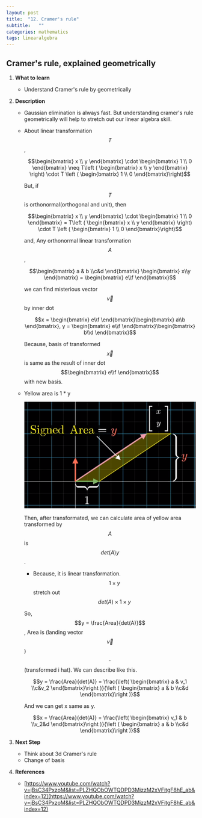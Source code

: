 ```yaml
---
layout: post
title:  "12. Cramer's rule"
subtitle:   ""
categories: mathematics
tags: linearalgebra
---
```

## Cramer's rule, explained geometrically

1. **What to learn**
    - Understand Cramer's rule by geometrically
2. **Description**
    - Gaussian elimination is always fast. But understanding cramer's rule geometrically will help to stretch out our linear algebra skill.
    - About linear transformation $$T$$,

        $$\begin{bmatrix}
        x  \\ y  
        \end{bmatrix} \cdot \begin{bmatrix}
        1  \\ 0  
        \end{bmatrix} \neq T\left ( \begin{bmatrix}
        x  \\ y  
        \end{bmatrix} \right) \cdot T \left ( \begin{bmatrix}
        1  \\ 0  
        \end{bmatrix}\right)$$

        But, if $$T$$ is orthonormal(orthogonal and unit), then 

        $$\begin{bmatrix}
        x  \\ y  
        \end{bmatrix} \cdot \begin{bmatrix}
        1  \\ 0  
        \end{bmatrix} = T\left ( \begin{bmatrix}
        x  \\ y  
        \end{bmatrix} \right) \cdot T \left ( \begin{bmatrix}
        1  \\ 0  
        \end{bmatrix}\right)$$

        and, Any orthonormal linear transformation $$A$$, 

        $$\begin{bmatrix}
        a & b \\c&d  
        \end{bmatrix} \begin{bmatrix}
        x\\y
        \end{bmatrix} = \begin{bmatrix}
        e\\f
        \end{bmatrix}$$

        we can find misterious vector $$\vec{v}$$ by inner dot 

        $$x = \begin{bmatrix}
        e\\f
        \end{bmatrix}\begin{bmatrix}
        a\\b
        \end{bmatrix}, y = \begin{bmatrix}
        e\\f
        \end{bmatrix}\begin{bmatrix}
        b\\d
        \end{bmatrix}$$

        Because, basis of transformed $$\vec{x}$$ is same as the result of inner dot $$\begin{bmatrix}
        e\\f
        \end{bmatrix}$$ with new basis.

    - Yellow area is 1 * y

        ![linear_algebra_4.PNG](/assets/img/linear_algebra_4.PNG)

        Then, after transformated, we can calculate area of  yellow area transformed by $$A$$ is $$det(A)y$$.

        - Because, it is linear transformation. $$1 \times y$$ stretch out $$det(A) \times 1 \times y$$

        So, $$y = \frac{Area}{det(A)}$$, Area is (landing vector $$\vec{v}$$) $$\cdot$$(transformed i hat). We can describe like this.

        $$y = \frac{Area}{det(A)} = \frac{\left( \begin{bmatrix}
        a & v_1 \\c&v_2  
        \end{bmatrix}\right )}{\left ( \begin{bmatrix}
        a & b \\c&d  
        \end{bmatrix}\right )}$$

        And we can get x same as y.

        $$x = \frac{Area}{det(A)} = \frac{\left( \begin{bmatrix}
        v_1 & b \\v_2&d  
        \end{bmatrix}\right )}{\left ( \begin{bmatrix}
        a & b \\c&d  
        \end{bmatrix}\right )}$$

3. **Next Step**
    - Think about 3d Cramer's rule
    - Change of basis
4. **References**
    - [https://www.youtube.com/watch?v=jBsC34PxzoM&list=PLZHQObOWTQDPD3MizzM2xVFitgF8hE_ab&index=12](https://www.youtube.com/watch?v=jBsC34PxzoM&list=PLZHQObOWTQDPD3MizzM2xVFitgF8hE_ab&index=12)